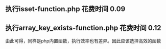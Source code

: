 执行isset-function.php 花费时间 0.09
---------
执行array_key_exists-function.php 花费时间 0.12 
---------
由此可得，同样是php内置函数，执行效率也有差异。因此应该选择高效的函数
